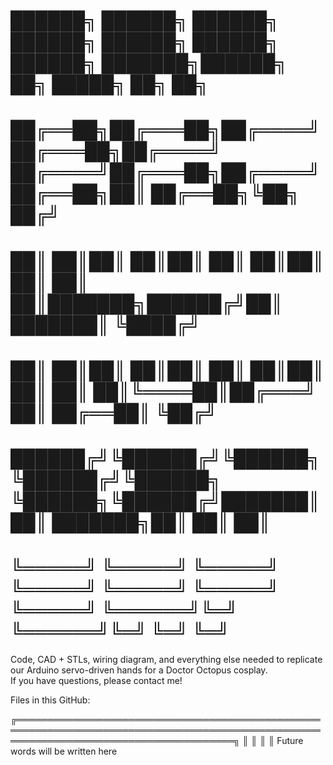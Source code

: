 # ██████╗  ██████╗  ██████╗     ██████╗  ██████╗     ██████╗ ██████╗ ███████╗██████╗ ██╗      █████╗ ██╗   ██╗
# ██╔══██╗██╔═══██╗██╔════╝    ██╔═══██╗██╔════╝    ██╔════╝██╔═══██╗██╔════╝██╔══██╗██║     ██╔══██╗╚██╗ ██╔╝
# ██║  ██║██║   ██║██║         ██║   ██║██║         ██║     ██║   ██║███████╗██████╔╝██║     ███████║ ╚████╔╝ 
# ██║  ██║██║   ██║██║         ██║   ██║██║         ██║     ██║   ██║╚════██║██╔═══╝ ██║     ██╔══██║  ╚██╔╝  
# ██████╔╝╚██████╔╝╚██████╗    ╚██████╔╝╚██████╗    ╚██████╗╚██████╔╝███████║██║     ███████╗██║  ██║   ██║   
# ╚═════╝  ╚═════╝  ╚═════╝     ╚═════╝  ╚═════╝     ╚═════╝ ╚═════╝ ╚══════╝╚═╝     ╚══════╝╚═╝  ╚═╝   ╚═╝   

Code, CAD + STLs, wiring diagram, and everything else needed to replicate our Arduino servo-driven hands for a Doctor Octopus cosplay.  
If you have questions, please contact me!

Files in this GitHub:

╔═══════════════════════════════════════════════════════════════════════════════════════════════════════════════════════════════════════╗
║
║
║
║
Future words will be written here